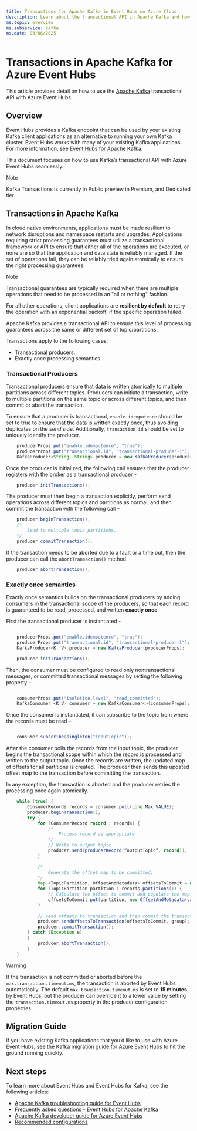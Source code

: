 ```yaml
---
title: Transactions for Apache Kafka in Event Hubs on Azure Cloud
description: Learn about the transactional API in Apache Kafka and how to use that in Apache Kafka applications with Event Hubs service on Azure Cloud.
ms.topic: overview
ms.subservice: kafka
ms.date: 03/06/2025
---
```


# Transactions in Apache Kafka for Azure Event Hubs

This article provides detail on how to use the [Apache Kafka](https://kafka.apache.org/) transactional API with Azure Event Hubs.

## Overview
Event Hubs provides a Kafka endpoint that can be used by your existing Kafka client applications as an alternative to running your own Kafka cluster. Event Hubs works with many of your existing Kafka applications. For more information, see [Event Hubs for Apache Kafka](azure-event-hubs-apache-kafka-overview.md).

This document focuses on how to use Kafka’s transactional API with Azure Event Hubs seamlessly.

> [!NOTE]
> Kafka Transactions is currently in Public preview in Premium, and Dedicated tier.
>

## Transactions in Apache Kafka
In cloud native environments, applications must be made resilient to network disruptions and namespace restarts and upgrades. Applications requiring strict processing guarantees must utilize a transactional framework or API to ensure that either all of the operations are executed, or none are so that the application and data state is reliably managed. If the set of operations fail, they can be reliably tried again atomically to ensure the right processing guarantees.

> [!NOTE]
> Transactional guarantees are typically required when there are multiple operations that need to be processed in an "all or nothing" fashion.
> 
> For all other operations, client applications are **resilient by default** to retry the operation with an exponential backoff, if the specific operation failed.


Apache Kafka provides a transactional API to ensure this level of processing guarantees across the same or different set of topic/partitions.

Transactions apply to the following cases: 

  * Transactional producers.
  * Exactly once processing semantics.

### Transactional Producers

Transactional producers ensure that data is written atomically to multiple partitions across different topics. Producers can initiate a transaction, write to multiple partitions on the same topic or across different topics, and then commit or abort the transaction.

To ensure that a producer is transactional, `enable.idempotence` should be set to true to ensure that the data is written exactly once, thus avoiding duplicates on the *send* side. Additionally, `transaction.id` should be set to uniquely identify the producer.

```java
    producerProps.put("enable.idempotence", "true");
    producerProps.put("transactional.id", "transactional-producer-1");
    KafkaProducer<String, String> producer = new KafkaProducer(producerProps);
```

Once the producer is initialized, the following call ensures that the producer registers with the broker as a transactional producer -

```java
    producer.initTransactions();
```

The producer must then begin a transaction explicitly, perform send operations across different topics and partitions as normal, and then commit the transaction with the following call –

```java
    producer.beginTransaction();
	/*
        Send to multiple topic partitions.
    */
    producer.commitTransaction();
```

If the transaction needs to be aborted due to a fault or a time out, then the producer can call the `abortTransaction()` method.

```java
	producer.abortTransaction();
```


### Exactly once semantics

Exactly once semantics builds on the transactional producers by adding consumers in the transactional scope of the producers, so that each record is guaranteed to be read, processed, and written **exactly once**.

First the transactional producer is instantiated - 

```java

    producerProps.put("enable.idempotence", "true");
    producerProps.put("transactional.id", "transactional-producer-1");
    KafkaProducer<K, V> producer = new KafkaProducer(producerProps);

    producer.initTransactions();

```

Then, the consumer must be configured to read only nontransactional messages, or committed transactional messages by setting the following property –

```java

	consumerProps.put("isolation.level", "read_committed");
	KafkaConsumer <K,V> consumer = new KafkaConsumer<>(consumerProps);

```

Once the consumer is instantiated, it can subscribe to the topic from where the records must be read –

```java

    consumer.subscribe(singleton("inputTopic"));

```

After the consumer polls the records from the input topic, the producer begins the transactional scope within which the record is processed and written to the output topic. Once the records are written, the updated map of offsets for all partitions is created. The producer then sends this updated offset map to the transaction before committing the transaction.

In any exception, the transaction is aborted and the producer retries the processing once again atomically.

```java
	while (true) {
		ConsumerRecords records = consumer.poll(Long.Max_VALUE);
		producer.beginTransaction();
        try {
    		for (ConsumerRecord record : records) {
    			/*
                    Process record as appropriate
                */
                // Write to output topic
    	        producer.send(producerRecord(“outputTopic”, record));
    		}
    
            /*
                Generate the offset map to be committed.
            */
            Map <TopicPartition, OffsetAndMetadata> offsetsToCommit = new Hashap<>();
            for (TopicPartition partition : records.partitions()) {
                // Calculate the offset to commit and populate the map.
                offsetsToCommit.put(partition, new OffsetAndMetadata(calculated_offset))
            }
            
            // send offsets to transaction and then commit the transaction.
    		producer.sendOffsetsToTransaction(offsetsToCommit, group);
    		producer.commitTransaction();
        } catch (Exception e)
        {
            producer.abortTransaction();
        }
	}
```

> [!WARNING]
>If the transaction is not committed or aborted before the `max.transaction.timeout.ms`, the transaction is aborted by Event Hubs automatically. The default `max.transaction.timeout.ms` is set to **15 minutes** by Event Hubs, but the producer can override it to a lower value by setting the `transaction.timeout.ms` property in the producer configuration properties.

## Migration Guide

If you have existing Kafka applications that you’d like to use with Azure Event Hubs, see the [Kafka migration guide for Azure Event Hubs](apache-kafka-migration-guide.md) to hit the ground running quickly.

## Next steps

To learn more about Event Hubs and Event Hubs for Kafka, see the following articles:  

- [Apache Kafka troubleshooting guide for Event Hubs](apache-kafka-troubleshooting-guide.md)
- [Frequently asked questions - Event Hubs for Apache Kafka](apache-kafka-frequently-asked-questions.yml)
- [Apache Kafka developer guide for Azure Event Hubs](apache-kafka-developer-guide.md)
- [Recommended configurations](apache-kafka-configurations.md)